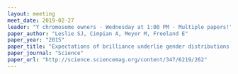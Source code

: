 ```yaml
---
layout: meeting
meet_date: 2019-02-27
leader: "Y chromosome owners - Wednesday at 1:00 PM - Multiple papers!"
paper_author: "Leslie SJ, Cimpian A, Meyer M, Freeland E"
paper_year: "2015"
paper_title: "Expectations of brilliance underlie gender distributions across academic disciplines"
paper_journal: "Science"
paper_url: "http://science.sciencemag.org/content/347/6219/262"
---
```

